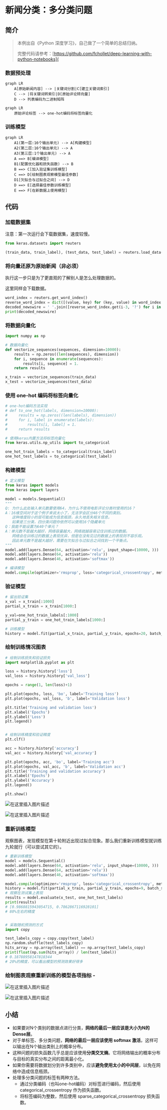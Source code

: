# 新闻分类：多分类问题

## 简介

> 本例出自《Python 深度学习》，自己做了一个简单的总结归纳。
>
> 完整代码请参考：[https://github.com/fchollet/deep-learning-with-python-notebooks](

### 数据预处理

```mermaid
graph LR
	A[原始新闻内容] --> |关键词分割|C[建立关键词索引]
	C --> |将关键词转索引|D[原始评论转向量]
	D --> 列表编码为二进制矩阵
```

```mermaid
graph LR
	原始评论标签 --> one-hot编码将标签向量化
```

### 训练模型

```mermaid
graph LR
	A1(第一层:16个输出单元) --> A[构建模型]
	A2(第二层:16个输出单元) --> A
	A3(第三层:1个输出单元) --> A
	A ==> B[编译模型]
	B1(配置优化器和损失函数) --> B
	B ==> C[加入验证集训练模型]
	C ==> D[绘制图表观察模型最佳参数]
	D1[欠拟合与过拟合之间] --> D
	D ==> E[选择最佳参数训练模型]
	E ==> F[在新数据上使用模型]
```

## 代码

### 加载数据集

注意：第一次运行会下载数据集，速度较慢。

```python
from keras.datasets import reuters

(train_data, train_label), (test_data, test_label) = reuters.load_data(num_words=10000)

```

### 将向量还原为原始新闻（非必须）

执行这一步只是为了更直观的了解别人是怎么处理数据的。

这里同样会下载数据。

```python
word_index = reuters.get_word_index()
reverse_word_index = dict([(value, key) for (key, value) in word_index.items()])
decoded_newswire = ' '.join([reverse_word_index.get(i-3, '?') for i in train_data[0]])
print(decoded_newswire)
```

### 将数据向量化

```python
import numpy as np

# 数据向量化
def vectorize_sequences(sequences, dimension=10000):
    results = np.zeros((len(sequences), dimension))
    for i, sequence in enumerate(sequences):
        results[i, sequence] = 1.
    return results

x_train = vectorize_sequences(train_data)
x_test = vectorize_sequences(test_data)
```

### 使用 one-hot 编码将标签向量化

```python
# one-hot编码方法实现
# def to_one_hot(labels, dimension=10000):
#     results = np.zeros((len(labels), dimension))
#     for i, label in enumerate(labels):
#         results[i, label] = 1.
#     return results

# 使用keras内置方法将标签向量化
from keras.utils.np_utils import to_categorical

one_hot_train_labels = to_categorical(train_label)
one_hot_test_labels = to_categorical(test_label)
```

### 构建模型

```python
# 定义模型
from keras import models
from keras import layers

model = models.Sequential()
"""
Q: 为什么此处输入单元数要使用64，为什么不使用电影评论分类时使用的16？
A：16维空间对于这个例子来说太小了，无法学会区分46个不同的类别。
   这种维度较小的层可能成为信息瓶颈，永久地丢失相关信息。
   如果是三分类，四分类问题你依然可以使用16个隐藏单元
Q：我能不能设置为640个单元？
A：单元数不是越大越好，网络容量越大，网络就越容易记住训练过的数据。
   网络会在训练过的数据上表现优异，但是在没有见过的数据上的表现则不容乐观。
   因此单元数不是越大越好，需要在欠拟合与过拟合之间找到一个平衡点。
"""
model.add(layers.Dense(64, activation='relu', input_shape=(10000, )))
model.add(layers.Dense(64, activation='relu'))
model.add(layers.Dense(46, activation='softmax'))

# 编译模型
model.compile(optimizer='rmsprop', loss='categorical_crossentropy', metrics=['accuracy'])
```

### 验证模型

```python
# 留出验证集
x_val = x_train[:1000]
partial_x_train = x_train[1000:]

y_val=one_hot_train_labels[:1000]
partial_y_train = one_hot_train_labels[1000:]

# 训练模型
history = model.fit(partial_x_train, partial_y_train, epochs=20, batch_size=512, validation_data=(x_val, y_val))
```

### 绘制训练情况图表

```python
# 绘制训练损失和验证损失
import matplotlib.pyplot as plt

loss = history.history['loss']
val_loss = history.history['val_loss']

epochs = range(1, len(loss)+1)

plt.plot(epochs, loss, 'bo', label='Training loss')
plt.plot(epochs, val_loss, 'b', label='Validation loss')

plt.title('Training and validation loss')
plt.xlabel('Epochs')
plt.ylabel('Loss')
plt.legend()


# 绘制训练精度和验证精度
plt.clf()

acc = history.history['accuracy']
val_acc = history.history['val_accuracy']

plt.plot(epochs, acc, 'bo', label='Training acc')
plt.plot(epochs, val_acc, 'b', label='Validation acc')
plt.title('Training and validation accuracy')
plt.xlabel('Epochs')
plt.ylabel('Accuracy')
plt.legend()

plt.show()
```

![在这里插入图片描述](http://blog-img-figure.oss-cn-chengdu.aliyuncs.com/img/20200819231400573.png)

![在这里插入图片描述](http://blog-img-figure.oss-cn-chengdu.aliyuncs.com/img/20200819231428125.png)

### 重新训练模型

观察图表，发现模型在第十轮附近出现过拟合现象。那么我们重新训练模型就训练九轮就行（可以尝试其它的）。

```python
# 重新训练模型
model = models.Sequential()
model.add(layers.Dense(64, activation='relu', input_shape=(10000, )))
model.add(layers.Dense(64, activation='relu'))
model.add(layers.Dense(46, activation='softmax'))

model.compile(optimizer='rmsprop', loss='categorical_crossentropy', metrics=['accuracy'])
history = model.fit(partial_x_train, partial_y_train, epochs=9, batch_size=512, validation_data=(x_val, y_val))
# 观察在测试集上表现
results = model.evaluate(x_test, one_hot_test_labels)
print(results)
# [0.9868815943054715, 0.7862867116928101]
# 80%左右的精度


# 采取随机预测的方式
import copy

test_labels_copy = copy.copy(test_label)
np.random.shuffle(test_labels_copy)
hits_array = np.array(test_label) == np.array(test_labels_copy)
print(float(np.sum(hits_array)) / len(test_label))
# 0.18788958147818344
# 20%的精度，可以看出模型的预测效果好得多
```

### 绘制图表观察重新训练的模型各项指标 -

![在这里插入图片描述](http://blog-img-figure.oss-cn-chengdu.aliyuncs.com/img/20200819231738916.png)

![在这里插入图片描述](https://img-blog.csdnimg.cn/20200819231828400.png?x-oss-process=image/watermark,type_ZmFuZ3poZW5naGVpdGk,shadow_10,text_aHR0cHM6Ly9ibG9nLmNzZG4ubmV0L3FxXzQzNTgwMTkz,size_16,color_FFFFFF,t_70#pic_center)

## 小结

- 如果要对N个类别的数据点进行分类，**网络的最后一层应该是大小为N的Dense层**。
- 对于单标签、多分类问题，**网络的最后一层应该使用 softmax 激活**，这样可以输出在N个输出类别上的概率分布。
- 这种问题的损失函数几乎总是应该使用**分类交叉熵**。它将网络输出的概率分布与目标的真实分布之间的距离最小化。
- 如果你需要将数据划分到许多类别中，应该**避免使用太小的中间层**，以免在网络中造成信息瓶颈。
- 处理多分类问题的标签有两种方法。
  - 通过分类编码（也叫one-hot编码）对标签进行编码，然后使用categorical_crossentropy 作为损失函数。
  - 将标签编码为整数，然后使用 sparse_categorical_crossentropy 损失函数。
